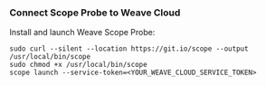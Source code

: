 ### Connect Scope Probe to Weave Cloud

Install and launch Weave Scope Probe:
```
sudo curl --silent --location https://git.io/scope --output /usr/local/bin/scope
sudo chmod +x /usr/local/bin/scope
scope launch --service-token=<YOUR_WEAVE_CLOUD_SERVICE_TOKEN>
```
